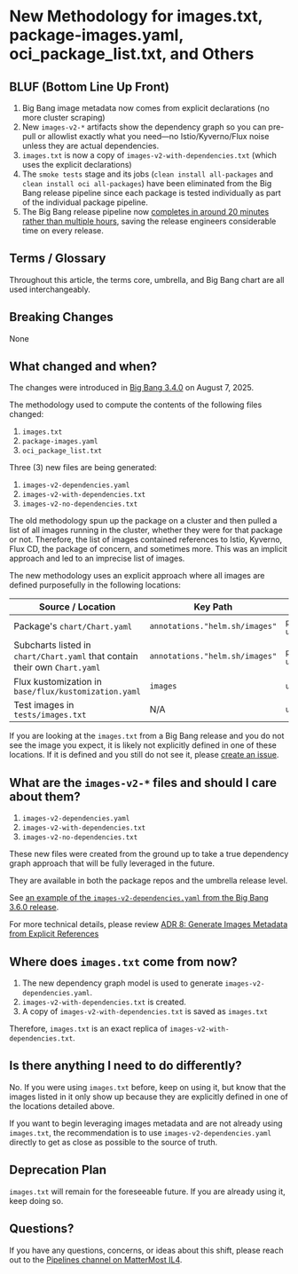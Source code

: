 # New Methodology for images.txt, package-images.yaml, oci_package_list.txt, and Others

## BLUF (Bottom Line Up Front)

1. Big Bang image metadata now comes from explicit declarations (no more cluster scraping)
2. New `images-v2-*` artifacts show the dependency graph so you can pre-pull or allowlist exactly what you need—no Istio/Kyverno/Flux noise unless they are actual dependencies.
3. `images.txt` is now a copy of `images-v2-with-dependencies.txt` (which uses the explicit declarations)
4. The `smoke tests` stage and its jobs (`clean install all-packages` and `clean install oci all-packages`) have been eliminated from the Big Bang release pipeline since each package is tested individually as part of the individual package pipeline.
5. The Big Bang release pipeline now [completes in around 20 minutes rather than multiple hours](../docs/adrs/0008-generate-images-metadata-from-explicit-container-image-references.md#comparing-old-and-new-pipelines), saving the release engineers considerable time on every release.

## Terms / Glossary

Throughout this article, the terms core, umbrella, and Big Bang chart are all used interchangeably.

## Breaking Changes

None

## What changed and when?

The changes were introduced in [Big Bang 3.4.0](https://repo1.dso.mil/big-bang/bigbang/-/releases/3.4.0) on August
7, 2025.

The methodology used to compute the contents of the following files changed:

1. `images.txt`
2. `package-images.yaml`
3. `oci_package_list.txt`

Three (3) new files are being generated:

1. `images-v2-dependencies.yaml`
2. `images-v2-with-dependencies.txt`
3. `images-v2-no-dependencies.txt`

The old methodology spun up the package on a cluster and then pulled a list of all images running in the cluster,
whether they were for that package or not.
Therefore, the list of images contained references to Istio, Kyverno, Flux CD, the package of concern, and sometimes
more.
This was an implicit approach and led to an imprecise list of images.

The new methodology uses an explicit approach where all images are defined purposefully in the following locations:

| Source / Location                                                          | Key Path                       | Scope                 | Example                                                                                                                |
|----------------------------------------------------------------------------|--------------------------------|-----------------------|------------------------------------------------------------------------------------------------------------------------|
| Package's `chart/Chart.yaml`                                               | `annotations."helm.sh/images"` | `package`, `umbrella` | [Example](https://repo1.dso.mil/big-bang/product/packages/argocd/-/blob/8.3.4-bb.0/chart/Chart.yaml?ref_type=tags#L42) |
| Subcharts listed in `chart/Chart.yaml` that contain their own `Chart.yaml` | `annotations."helm.sh/images"` | `package`, `umbrella` |                                                                                                                        |
| Flux kustomization in `base/flux/kustomization.yaml`                       | `images`                       | `umbrella`            | [Example](https://repo1.dso.mil/big-bang/bigbang/-/blob/3.6.0/base/flux/kustomization.yaml?ref_type=tags#L6)           |
| Test images in `tests/images.txt`                                          | N/A                            | `umbrella`            | [Example](https://repo1.dso.mil/big-bang/bigbang/-/blob/3.6.0/tests/images.txt?ref_type=tags)                          |

If you are looking at the `images.txt` from a Big Bang release and you do not see the image you expect, it is likely not
explicitly defined in one of these locations.
If it is defined and you still do not see it, please
[create an issue](https://repo1.dso.mil/big-bang/bigbang/-/issues/new).

## What are the `images-v2-*` files and should I care about them?

1. `images-v2-dependencies.yaml`
2. `images-v2-with-dependencies.txt`
3. `images-v2-no-dependencies.txt`

These new files were created from the ground up to take a true dependency graph approach that will be fully leveraged in
the future.

They are available in both the package repos and the umbrella release level.

See [an example of the `images-v2-dependencies.yaml` from the Big Bang 3.6.0 release](https://umbrella-bigbang-releases.s3-us-gov-west-1.amazonaws.com/umbrella/3.6.0/images-v2-dependencies.yaml).

For more technical details, please review [ADR 8: Generate Images Metadata from Explicit References](../docs/adrs/0008-generate-images-metadata-from-explicit-container-image-references.md)

## Where does `images.txt` come from now?

1. The new dependency graph model is used to generate `images-v2-dependencies.yaml`.
2. `images-v2-with-dependencies.txt` is created.
3. A copy of `images-v2-with-dependencies.txt` is saved as `images.txt`

Therefore, `images.txt` is an exact replica of `images-v2-with-dependencies.txt`.

## Is there anything I need to do differently?

No. If you were using `images.txt` before, keep on using it, but know that the images listed in it only show up because
they are explicitly defined in one of the locations detailed above.

If you want to begin leveraging images metadata and are not already using `images.txt`, the recommendation is to use
`images-v2-dependencies.yaml` directly to get as close as possible to the source of truth.

## Deprecation Plan

`images.txt` will remain for the foreseeable future. If you are already using it, keep doing so.

## Questions?

If you have any questions, concerns, or ideas about this shift, please reach out to the
[Pipelines channel on MatterMost IL4](https://chat.il4.dso.mil/p1-big-bang/channels/pipelines--infrastructure).
